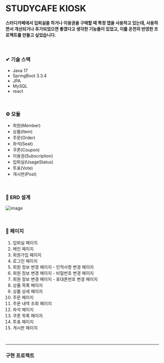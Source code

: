 # STUDYCAFE KIOSK
#### 스터디카페에서 입퇴실을 하거나 이용권을 구매할 때 특정 앱을 사용하고 있는데, 사용하면서 개선되거나 추가되었으면 좋겠다고 생각한 기능들이 있었고, 이를 온전히 반영한 프로젝트를 만들고 싶었습니다.
<br>

### ✔ 기술 스택
- Java 17
- SpringBoot 3.3.4
- JPA
- MySQL
- react
<br>

### ⚙️ 모듈
- 회원(Member)
- 상품(Item)
- 주문(Order)
- 좌석(Seat)
- 쿠폰(Coupon)
- 이용권(Subscription)
- 입퇴실(UsageStatus)
- 투표(Vote)
- 게시판(Post)
<br>

### 🔧 ERD 설계
![image](https://github.com/user-attachments/assets/5f5f873c-d585-4357-97b9-4ed838b7c549)

<br>

### 📄 페이지
1. 입퇴실 페이지
2. 메인 페이지
3. 회원가입 페이지
4. 로그인 페이지
5. 회원 정보 변경 페이지 - 인적사항 변경 페이지
6. 회원 정보 변경 페이지 - 비밀번호 변경 페이지
7. 회원 정보 변경 페이지 - 휴대폰번호 변경 페이지
8. 상품 목록 페이지
9. 상품 상세 페이지
10. 주문 페이지
11. 주문 내역 조회 페이지
12. 좌석 페이지
13. 쿠폰 목록 페이지
14. 투표 페이지
15. 게시판 페이지
<br>
<hr>

### 구현 프로젝트

